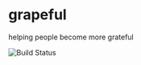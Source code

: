 # grapeful
helping people become more grateful

![Build Status](https://github.com/raymonstah/grapeful/workflows/build/badge.svg)
